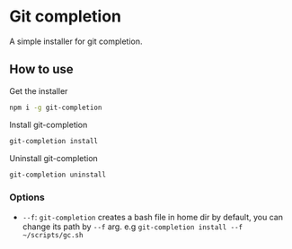 # Git completion
A simple installer for git completion.

## How to use
Get the installer
```bash
npm i -g git-completion
```
Install git-completion
```bash
git-completion install
```
Uninstall git-completion
```bash
git-completion uninstall
```

### Options

* `--f`: `git-completion` creates a bash file in home dir by default, you can change its path by `--f` arg. e.g `git-completion install --f ~/scripts/gc.sh`  
